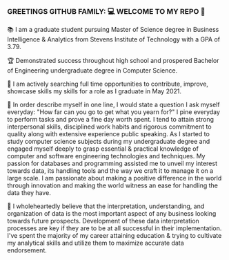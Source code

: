 ### GREETINGS GITHUB FAMILY: :computer: WELCOME TO MY REPO :space_invader:

:books:  I am a graduate student pursuing Master of Science degree in Business Intelligence & Analytics from Stevens Institute of Technology with a GPA of 3.79.

:trophy:  Demonstrated success throughout high school and prospered Bachelor of Engineering undergraduate degree in Computer Science.

:horse_racing:  I am actively searching full time opportunities to contribute, improve, showcase skills my skills for a role as I graduate in May 2021.

:information_desk_person:  In order describe myself in one line, I would state a question I ask myself everyday: "How far can you go to get what you yearn for?" I pine everyday to perform tasks and prove a fine day worth spent. I tend to attain strong interpersonal skills, disciplined work habits and rigorous commitment to quality along with extensive experience public speaking. As I started to study computer science subjects during my undergraduate degree and engaged myself deeply to grasp essential & practical knowledge of computer and software engineering technologies and techniques.  My passion for databases and programming assisted me to unveil my interest towards data, its handling tools and the way we craft it to manage it on a large scale. I am passionate about making a positive difference in the world through innovation and making the world witness an ease for handling the data they have.

:heart_decoration:  I wholeheartedly believe that the interpretation, understanding, and organization of data is the most important aspect of any business looking towards future prospects. Development of these data interpretation processes are key if they are to be at all successful in their implementation. I've spent the majority of my career attaining education & trying to cultivate my analytical skills and utilize them to maximize accurate data endorsement. 



<!--
**aayushisinghgaharwar/aayushisinghgaharwar** is a ✨ _special_ ✨ repository because its `README.md` (this file) appears on your GitHub profile.


